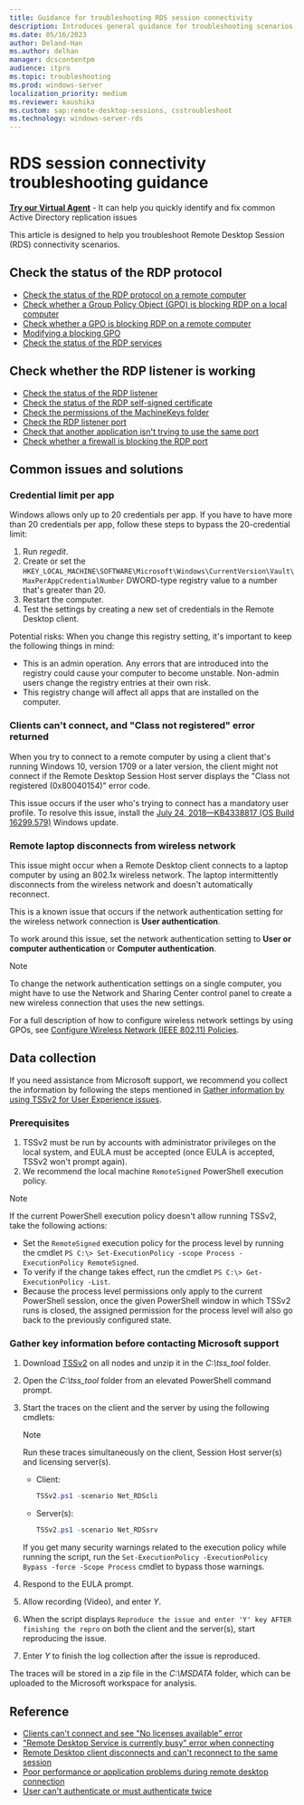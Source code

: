 ```yaml
---
title: Guidance for troubleshooting RDS session connectivity
description: Introduces general guidance for troubleshooting scenarios related to RDS session connectivity.
ms.date: 05/16/2023
author: Deland-Han
ms.author: delhan
manager: dcscontentpm
audience: itpro
ms.topic: troubleshooting
ms.prod: windows-server
localization_priority: medium
ms.reviewer: kaushika
ms.custom: sap:remote-desktop-sessions, csstroubleshoot
ms.technology: windows-server-rds
---
```

# RDS session connectivity troubleshooting guidance

<p class="alert is-flex is-primary"><span class="has-padding-left-medium has-padding-top-extra-small"><a class="button is-primary" href="https://vsa.services.microsoft.com/v1.0/?partnerId=7d74cf73-5217-4008-833f-87a1a278f2cb&flowId=DMC&initialQuery=31806253" target='_blank'><b>Try our Virtual Agent</b></a></span><span class="has-padding-small"> - It can help you quickly identify and fix common Active Directory replication issues</span>

This article is designed to help you troubleshoot Remote Desktop Session (RDS) connectivity scenarios.

## Check the status of the RDP protocol

- [Check the status of the RDP protocol on a remote computer](/windows-server/remote/remote-desktop-services/troubleshoot/rdp-error-general-troubleshooting#check-the-status-of-the-rdp-protocol-on-a-remote-computer)
- [Check whether a Group Policy Object (GPO) is blocking RDP on a local computer](/windows-server/remote/remote-desktop-services/troubleshoot/rdp-error-general-troubleshooting#check-whether-a-group-policy-object-gpo-is-blocking-rdp-on-a-local-computer)
- [Check whether a GPO is blocking RDP on a remote computer](/windows-server/remote/remote-desktop-services/troubleshoot/rdp-error-general-troubleshooting#check-whether-a-gpo-is-blocking-rdp-on-a-remote-computer)
- [Modifying a blocking GPO](/windows-server/remote/remote-desktop-services/troubleshoot/rdp-error-general-troubleshooting#modifying-a-blocking-gpo)
- [Check the status of the RDP services](/windows-server/remote/remote-desktop-services/troubleshoot/rdp-error-general-troubleshooting#check-the-status-of-the-rdp-services)

## Check whether the RDP listener is working

- [Check the status of the RDP listener](/windows-server/remote/remote-desktop-services/troubleshoot/rdp-error-general-troubleshooting#check-the-status-of-the-rdp-listener)
- [Check the status of the RDP self-signed certificate](/windows-server/remote/remote-desktop-services/troubleshoot/rdp-error-general-troubleshooting#check-the-status-of-the-rdp-self-signed-certificate)
- [Check the permissions of the MachineKeys folder](/windows-server/remote/remote-desktop-services/troubleshoot/rdp-error-general-troubleshooting#check-the-permissions-of-the-machinekeys-folder)
- [Check the RDP listener port](/windows-server/remote/remote-desktop-services/troubleshoot/rdp-error-general-troubleshooting#check-the-rdp-listener-port)
- [Check that another application isn't trying to use the same port](/windows-server/remote/remote-desktop-services/troubleshoot/rdp-error-general-troubleshooting#check-that-another-application-isnt-trying-to-use-the-same-port)
- [Check whether a firewall is blocking the RDP port](/windows-server/remote/remote-desktop-services/troubleshoot/rdp-error-general-troubleshooting#check-whether-a-firewall-is-blocking-the-rdp-port)

## Common issues and solutions

### Credential limit per app

Windows allows only up to 20 credentials per app. If you have to have more than 20 credentials per app, follow these steps to bypass the 20-credential limit:

1. Run *regedit*.
2. Create or set the `HKEY_LOCAL_MACHINE\SOFTWARE\Microsoft\Windows\CurrentVersion\Vault\MaxPerAppCredentialNumber` DWORD-type registry value to a number that's greater than 20.
3. Restart the computer.
4. Test the settings by creating a new set of credentials in the Remote Desktop client.

Potential risks: When you change this registry setting, it's important to keep the following things in mind:

- This is an admin operation. Any errors that are introduced into the registry could cause your computer to become unstable. Non-admin users change the registry entries at their own risk.
- This registry change will affect all apps that are installed on the computer.  

### Clients can't connect, and "Class not registered" error returned

When you try to connect to a remote computer by using a client that's running Windows 10, version 1709 or a later version, the client might not connect if the Remote Desktop Session Host server displays the "Class not registered (0x80040154)" error code.

This issue occurs if the user who's trying to connect has a mandatory user profile. To resolve this issue, install the [July 24, 2018—KB4338817 (OS Build 16299.579)](https://support.microsoft.com/help/4338817/windows-10-update-kb4338817) Windows update.

### Remote laptop disconnects from wireless network

This issue might occur when a Remote Desktop client connects to a laptop computer by using an 802.1x wireless network. The laptop intermittently disconnects from the wireless network and doesn't automatically reconnect.

This is a known issue that occurs if the network authentication setting for the wireless network connection is **User authentication**.

To work around this issue, set the network authentication setting to **User or computer authentication** or **Computer authentication**.

> [!Note]
> To change the network authentication settings on a single computer, you might have to use the Network and Sharing Center control panel to create a new wireless connection that uses the new settings.

For a full description of how to configure wireless network settings by using GPOs, see [Configure Wireless Network (IEEE 802.11) Policies](/windows-server/networking/core-network-guide/cncg/wireless/e-wireless-access-deployment#bkmk_policies).

## Data collection

If you need assistance from Microsoft support, we recommend you collect the information by following the steps mentioned in [Gather information by using TSSv2 for User Experience issues](../../windows-client/windows-troubleshooters/gather-information-using-tssv2-user-experience.md#remote-desktop-session-connectivity).

### Prerequisites

1. TSSv2 must be run by accounts with administrator privileges on the local system, and EULA must be accepted (once EULA is accepted, TSSv2 won't prompt again).
2. We recommend the local machine `RemoteSigned` PowerShell execution policy.

> [!NOTE]
> If the current PowerShell execution policy doesn't allow running TSSv2, take the following actions:
>
> - Set the `RemoteSigned` execution policy for the process level by running the cmdlet `PS C:\> Set-ExecutionPolicy -scope Process -ExecutionPolicy RemoteSigned`.
> - To verify if the change takes effect, run the cmdlet `PS C:\> Get-ExecutionPolicy -List`.
> - Because the process level permissions only apply to the current PowerShell session, once the given PowerShell window in which TSSv2 runs is closed, the assigned permission for the process level will also go back to the previously configured state.

### Gather key information before contacting Microsoft support

1. Download [TSSv2](https://aka.ms/getTSSv2) on all nodes and unzip it in the *C:\\tss_tool* folder.
2. Open the *C:\\tss_tool* folder from an elevated PowerShell command prompt.
3. Start the traces on the client and the server by using the following cmdlets:
    > [!NOTE]
    > Run these traces simultaneously on the client, Session Host server(s) and licensing server(s).

    - Client:  

        ```powershell
        TSSv2.ps1 -scenario Net_RDScli
        ```

    - Server(s):  

        ```powershell
        TSSv2.ps1 -scenario Net_RDSsrv
        ```

    If you get many security warnings related to the execution policy while running the script, run the `Set-ExecutionPolicy -ExecutionPolicy Bypass -force -Scope Process` cmdlet to bypass those warnings.
4. Respond to the EULA prompt.
5. Allow recording (Video), and enter *Y*.
6. When the script displays `Reproduce the issue and enter 'Y' key AFTER finishing the repro` on both the client and the server(s), start reproducing the issue.
7. Enter *Y* to finish the log collection after the issue is reproduced.

The traces will be stored in a zip file in the *C:\\MSDATA* folder, which can be uploaded to the Microsoft workspace for analysis.

## Reference

- [Clients can't connect and see "No licenses available" error](cannot-connect-rds-no-license-server.md)
- ["Remote Desktop Service is currently busy" error when connecting](/windows-server/remote/remote-desktop-services/troubleshoot/remote-desktop-service-currently-busy)
- [Remote Desktop client disconnects and can't reconnect to the same session](/windows-server/remote/remote-desktop-services/troubleshoot/rdp-client-disconnects-cannot-reconnect-same-session)
- [Poor performance or application problems during remote desktop connection](/windows-server/remote/remote-desktop-services/troubleshoot/poor-performance-or-application-problems)
- [User can't authenticate or must authenticate twice](/windows-server/remote/remote-desktop-services/troubleshoot/cannot-authenticate-or-must-authenticate-twice)
